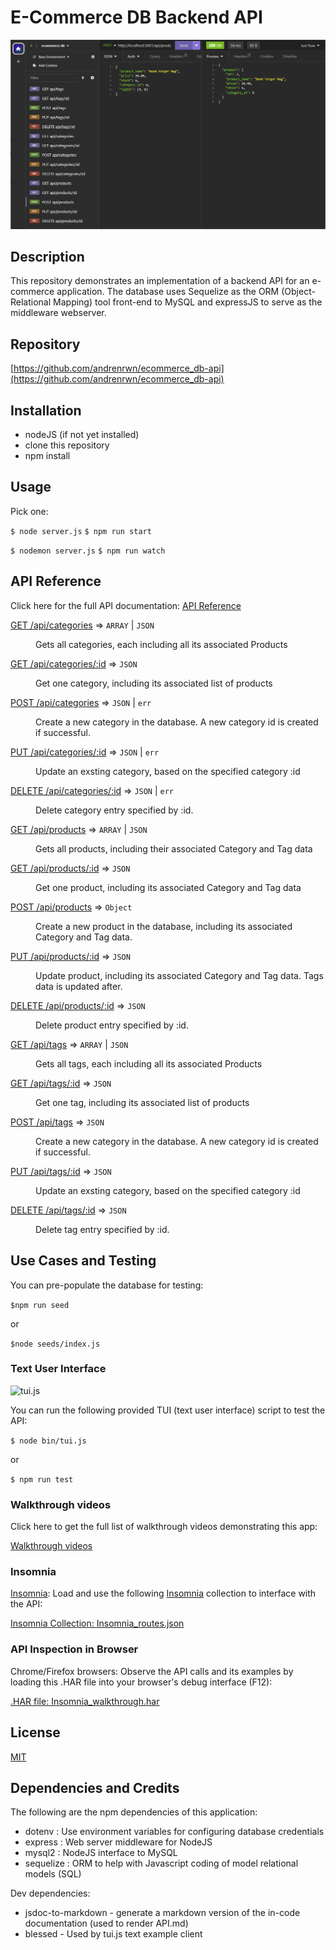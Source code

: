 # E-Commerce DB Backend API

![API output by Insomnia](img/ecommerce_db_api.png "E-Commerce DB API")

## Description

This repository demonstrates an implementation of a backend API for an e-commerce application. The database uses Sequelize as the ORM (Object-Relational Mapping) tool front-end to MySQL and expressJS to serve as the middleware webserver.

## Repository

[https://github.com/andrenrwn/ecommerce_db-api](https://github.com/andrenrwn/ecommerce_db-api)

## Installation

- nodeJS (if not yet installed)
- clone this repository
- npm install

## Usage

Pick one:

```$ node server.js```
```$ npm run start```

```$ nodemon server.js```
```$ npm run watch```

## API Reference

Click here for the full API documentation:
[API Reference](API.md)

<dl>
<dt><a href="API.md#GET /api/categories">GET /api/categories</a> ⇒ <code>ARRAY</code> | <code>JSON</code></dt>
<dd><p>Gets all categories, each including all its associated Products</p>
</dd>
<dt><a href="API.md#GET /api/categories/_id">GET /api/categories/:id</a> ⇒ <code>JSON</code></dt>
<dd><p>Get one category, including its associated list of products</p>
</dd>
<dt><a href="API.md#POST /api/categories">POST /api/categories</a> ⇒ <code>JSON</code> | <code>err</code></dt>
<dd><p>Create a new category in the database. A new category id is created if successful.</p>
</dd>
<dt><a href="API.md#PUT /api/categories/_id">PUT /api/categories/:id</a> ⇒ <code>JSON</code> | <code>err</code></dt>
<dd><p>Update an exsting category, based on the specified category :id</p>
</dd>
<dt><a href="API.md#DELETE /api/categories/_id">DELETE /api/categories/:id</a> ⇒ <code>JSON</code> | <code>err</code></dt>
<dd><p>Delete category entry specified by :id.</p>
</dd>
<dt><a href="API.md#GET /api/products">GET /api/products</a> ⇒ <code>ARRAY</code> | <code>JSON</code></dt>
<dd><p>Gets all products, including their associated Category and Tag data</p>
</dd>
<dt><a href="API.md#GET /api/products/_id">GET /api/products/:id</a> ⇒ <code>JSON</code></dt>
<dd><p>Get one product, including its associated Category and Tag data</p>
</dd>
<dt><a href="API.md#POST /api/products">POST /api/products</a> ⇒ <code>Object</code></dt>
<dd><p>Create a new product in the database, including its associated Category and Tag data.</p>
</dd>
<dt><a href="API.md#PUT /api/products/_id">PUT /api/products/:id</a> ⇒ <code>JSON</code></dt>
<dd><p>Update product, including its associated Category and Tag data. Tags data is updated after.</p>
</dd>
<dt><a href="API.md#DELETE /api/products/_id">DELETE /api/products/:id</a> ⇒ <code>JSON</code></dt>
<dd><p>Delete product entry specified by :id.</p>
</dd>
<dt><a href="API.md#GET /api/tags">GET /api/tags</a> ⇒ <code>ARRAY</code> | <code>JSON</code></dt>
<dd><p>Gets all tags, each including all its associated Products</p>
</dd>
<dt><a href="API.md#GET /api/tags/_id">GET /api/tags/:id</a> ⇒ <code>JSON</code></dt>
<dd><p>Get one tag, including its associated list of products</p>
</dd>
<dt><a href="API.md#POST /api/tags">POST /api/tags</a> ⇒ <code>JSON</code></dt>
<dd><p>Create a new category in the database. A new category id is created if successful.</p>
</dd>
<dt><a href="API.md#PUT /api/tags/_id">PUT /api/tags/:id</a> ⇒ <code>JSON</code></dt>
<dd><p>Update an exsting category, based on the specified category :id</p>
</dd>
<dt><a href="API.md#DELETE /api/tags/_id">DELETE /api/tags/:id</a> ⇒ <code>JSON</code></dt>
<dd><p>Delete tag entry specified by :id.</p>
</dd>
</dl>


## Use Cases and Testing

You can pre-populate the database for testing:

```$npm run seed```

or

```$node seeds/index.js```

### Text User Interface

![tui.js](img/ecommerce_db_tui.png "E-Commerce DB TUI")

You can run the following provided TUI (text user interface) script to test the API:

```$ node bin/tui.js```

or 

```$ npm run test```

### Walkthrough videos

Click here to get the full list of walkthrough videos demonstrating this app:

[Walkthrough videos](WALKTHROUGH.md)


### Insomnia

[Insomnia](https://insomnia.rest/): Load and use the following [Insomnia](https://insomnia.rest/) collection to interface with the API:

[Insomnia Collection: Insomnia_routes.json](test/Insomnia_routes.json)

### API Inspection in Browser

Chrome/Firefox browsers: Observe the API calls and its examples by loading this .HAR file into your browser's debug interface (F12):

[.HAR file: Insomnia_walkthrough.har](test/Insomnia_walkthrough.har)

## License

[MIT](LICENSE)

## Dependencies and Credits

The following are the npm dependencies of this application:

- dotenv    : Use environment variables for configuring database credentials
- express   : Web server middleware for NodeJS
- mysql2    : NodeJS interface to MySQL
- sequelize : ORM to help with Javascript coding of model relational models (SQL)

Dev dependencies: 

- jsdoc-to-markdown - generate a markdown version of the in-code documentation (used to render API.md)
- blessed           - Used by tui.js text example client


